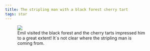 ```yaml
---
title: The stripling man with a black forest cherry tart
tags: star
---
```

<figure>
<img src="/img/emil-drawing/IMG_1226.jpg">
<figcaption>Emil visited the black forest and the cherry tarts impressed him to a great extent! It´s not clear where the stripling man is coming from.</figcaption>
</figure>